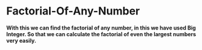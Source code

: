 # Factorial-Of-Any-Number

**With this we can find the factorial of any number, in this we have used Big Integer.
So that we can calculate the factorial of even the largest numbers very easily.**
